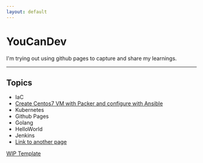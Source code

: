 ```yaml
---
layout: default
---
```


# YouCanDev
I'm trying out using github pages to capture and share my learnings.

* * *

## Topics

-   IaC
  -  [Create Centos7 VM with Packer and configure with Ansible](./ansibleCentos7.html)
-   Kubernetes
-   Github Pages
-   Golang
  -   HelloWorld
-   Jenkins
-   [Link to another page](./another-page.html)

[WIP Template](./template.html)
